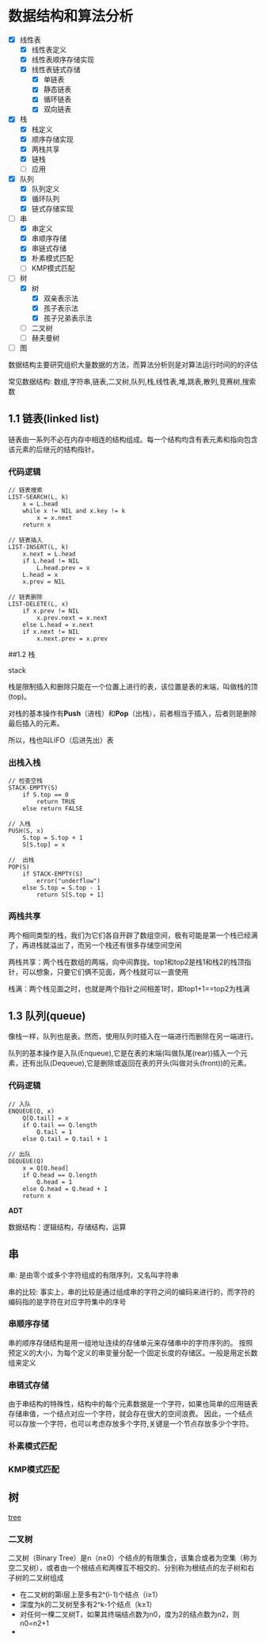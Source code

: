# 数据结构和算法分析

- [x] 线性表
    - [x] 线性表定义
    - [x] 线性表顺序存储实现
    - [x] 线性表链式存储
        - [x] 单链表
        - [x] 静态链表
        - [x] 循环链表
        - [x] 双向链表
- [x] 栈
    - [x] 栈定义
    - [x] 顺序存储实现
    - [x] 两栈共享
    - [x] 链栈
    - [ ] 应用
- [x] 队列
    - [x] 队列定义
    - [x] 循环队列
    - [x] 链式存储实现
- [ ] 串
    - [x] 串定义
    - [x] 串顺序存储
    - [x] 串链式存储
    - [x] 朴素模式匹配
    - [ ] KMP模式匹配
- [ ] 树
    - [x] 树
        - [x] 双亲表示法
        - [x] 孩子表示法
        - [x] 孩子兄弟表示法
    - [ ] 二叉树
    - [ ] 赫夫曼树
- [ ] 图

数据结构主要研究组织大量数据的方法，而算法分析则是对算法运行时间的的评估


常见数据结构: 数组,字符串,链表,二叉树,队列,栈,线性表,堆,跳表,散列,竞赛树,搜索数

## 1.1 链表(linked list)

链表由一系列不必在内存中相连的结构组成。每一个结构均含有表元素和指向包含该元素的后继元的结构指针。

###  代码逻辑

```
// 链表搜索
LIST-SEARCH(L, k)
    x = L.head
    while x != NIL and x.key != k
        x = x.next
    return x

// 链表插入
LIST-INSERT(L, k)
    x.next = L.head
    if L.head != NIL
        L.head.prev = x
    L.head = x
    x.prev = NIL

// 链表删除
LIST-DELETE(L, x)
    if x.prev != NIL
        x.prev.next = x.next
    else L.head = x.next
    if x.next != NIL
        x.next.prev = x.prev
```

##1.2 栈

stack

栈是限制插入和删除只能在一个位置上进行的表，该位置是表的末端，叫做栈的顶(top)。

对栈的基本操作有**Push**（进栈）和**Pop**（出栈），前者相当于插入，后者则是删除最后插入的元素。

所以，栈也叫LIFO（后进先出）表

### 出栈入栈

```
// 检查空栈
STACK-EMPTY(S)
    if S.top == 0
        return TRUE
    else return FALSE

// 入栈
PUSH(S, x)
    S.top = S.top + 1
    S[S.top] = x

//  出栈
POP(S)
    if STACK-EMPTY(S)
        error("underflow")
    else S.top = S.top - 1
        return S[S.top + 1]
```

### 两栈共享

两个相同类型的栈，我们为它们各自开辟了数组空间，极有可能是第一个栈已经满了，再进栈就溢出了，而另一个栈还有很多存储空间空闲

两栈共享：两个栈在数组的两端，向中间靠拢。top1和top2是栈1和栈2的栈顶指针，可以想象，只要它们俩不见面，两个栈就可以一直使用

栈满：两个栈见面之时，也就是两个指针之间相差1时，即top1+1==top2为栈满


## 1.3 队列(queue)

像栈一样，队列也是表。然而，使用队列时插入在一端进行而删除在另一端进行。

队列的基本操作是入队(Enqueue),它是在表的末端(叫做队尾(rear))插入一个元素，还有出队(Dequeue),它是删除或返回在表的开头(叫做对头(front))的元素。

###  代码逻辑

```
// 入队
ENQUEUE(Q, x)
    Q[Q.tail] = x
    if Q.tail == Q.length
        Q.tail = 1
    else Q.tail = Q.tail + 1

// 出队
DEQUEUE(Q)
    x = Q[Q.head]
    if Q.head == Q.length
        Q.head = 1
    else Q.head = Q.head + 1
    return x
```

**ADT**

数据结构：逻辑结构，存储结构，运算


## 串

串: 是由零个或多个字符组成的有限序列，又名叫字符串

串的比较: 事实上，串的比较是通过组成串的字符之间的编码来进行的，而字符的编码指的是字符在对应字符集中的序号

### 串顺序存储

串的顺序存储结构是用一组地址连续的存储单元来存储串中的字符序列的。
按照预定义的大小，为每个定义的串变量分配一个固定长度的存储区。一般是用定长数组来定义

### 串链式存储

由于串结构的特殊性，结构中的每个元素数据是一个字符，如果也简单的应用链表存储串值，一个结点对应一个字符，就会存在很大的空间浪费。
因此，一个结点可以存放一个字符，也可以考虑存放多个字符,关键是一个节点存放多少个字符。

### 朴素模式匹配



### KMP模式匹配


## 树

[tree](tree.md)

### 二叉树

二叉树（Binary Tree）是n（n≥0）个结点的有限集合，该集合或者为空集（称为空二叉树），或者由一个根结点和两棵互不相交的、分别称为根结点的左子树和右子树的二叉树组成

- 在二叉树的第i层上至多有2^(i-1)个结点（i≥1）
- 深度为k的二叉树至多有2^k-1个结点（k≥1）
- 对任何一棵二叉树T，如果其终端结点数为n0，度为2的结点数为n2，则n0=n2+1
- 